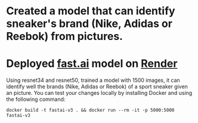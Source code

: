 # Created a model that can identify sneaker's brand (Nike, Adidas or Reebok) from pictures.
# Deployed [fast.ai](https://www.fast.ai) model on [Render](https://render.com)


Using resnet34 and resnet50, trained a model with 1500 images, it can identify well the brands (Nike, Adidas or Reebok) of a sport sneaker given an picture.
You can test your changes locally by installing Docker and using the following command:

```
docker build -t fastai-v3 . && docker run --rm -it -p 5000:5000 fastai-v3
```
